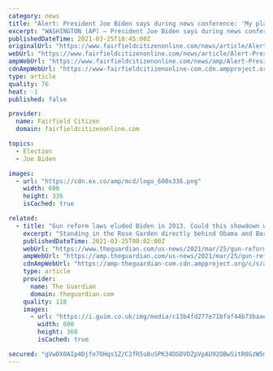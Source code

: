 ```yaml
---
category: news
title: "Alert: President Joe Biden says during news conference: 'My plan is to run for reelection' in 2024"
excerpt: "WASHINGTON (AP) — President Joe Biden says during news conference: 'My plan is to run for reelection' in 2024."
publishedDateTime: 2021-03-25T18:45:00Z
originalUrl: "https://www.fairfieldcitizenonline.com/news/article/Alert-President-Joe-Biden-says-during-news-16053157.php"
webUrl: "https://www.fairfieldcitizenonline.com/news/article/Alert-President-Joe-Biden-says-during-news-16053157.php"
ampWebUrl: "https://www.fairfieldcitizenonline.com/news/amp/Alert-President-Joe-Biden-says-during-news-16053157.php"
cdnAmpWebUrl: "https://www-fairfieldcitizenonline-com.cdn.ampproject.org/c/s/www.fairfieldcitizenonline.com/news/amp/Alert-President-Joe-Biden-says-during-news-16053157.php"
type: article
quality: 76
heat: -1
published: false

provider:
  name: Fairfield Citizen
  domain: fairfieldcitizenonline.com

topics:
  - Election
  - Joe Biden

images:
  - url: "https://cdn.ex.co/amp/mcd/logo_600x336.png"
    width: 600
    height: 336
    isCached: true

related:
  - title: "Gun reform laws eluded Biden in 2013. Could this showdown with the NRA be different?"
    excerpt: "Standing in the Rose Garden directly behind Obama and Barden was the man entrusted with driving gun reform on to the statute books: Joe Biden. After the slaying of the school kids, Obama had given Biden the job of coming up with a plan for substantial ..."
    publishedDateTime: 2021-03-25T08:02:00Z
    webUrl: "https://www.theguardian.com/us-news/2021/mar/25/gun-reform-laws-joe-biden-nra-senate"
    ampWebUrl: "https://amp.theguardian.com/us-news/2021/mar/25/gun-reform-laws-joe-biden-nra-senate"
    cdnAmpWebUrl: "https://amp-theguardian-com.cdn.ampproject.org/c/s/amp.theguardian.com/us-news/2021/mar/25/gun-reform-laws-joe-biden-nra-senate"
    type: article
    provider:
      name: The Guardian
      domain: theguardian.com
    quality: 118
    images:
      - url: "https://i.guim.co.uk/img/media/c13b4fd277e71bfaf44b73baae812ab891f77e82/0_116_6016_3611/master/6016.jpg?width=300&quality=45&auto=format&fit=max&dpr=2&s=0c601ba2b364dcb041c08fe9627dd43a"
        width: 600
        height: 360
        isCached: true

secured: "gVw0X0AIp4Djfe7OHqs1Z/C2fR5u8uSPK34DGDVDZpVpAU92OBwSitR0GzW5meJ38UM8Prevyf/F4ltKoAKau0h2S3ch4NP7dTQ0bMcZN9ZnE3ldiA9H3EXyRuw9QshEiSMkiHWi3kG6a+S0N5OQWss1rExr1xmy2T47sNQrE4PT0vXAWNONkyK5VmSAJs09wDjbhQDDJjJIZTtqsNjwgfP/sqaWYT/X3ZPMpW103BUuW4I2amMnLtVObt28hMUxRqM0vtzny4e48D9bgztdze9Mz1nj6jvbkbcIwSPrwfKs2qn8UjXgssOfMcGg7Y5A5tGQ1W3qd9ocg+0DbDBbhmhSihvcPdG7aofk0iFVeaU=;Izs/0MnymQiysYP1+7aJAw=="
---
```


